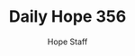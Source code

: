 ---
image: /assets/img/daily-hope-default-artwork.png
title: Daily Hope 356
number: 356
categories:
  - Daily Hope
author: Hope Staff
notes: Daily Hope 356
embed: >-
  EMBED_GOES_HERE
---